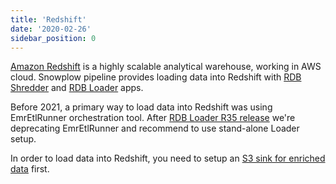 ```yaml
---
title: 'Redshift'
date: '2020-02-26'
sidebar_position: 0
---
```


[Amazon Redshift](https://aws.amazon.com/redshift/) is a highly scalable analytical warehouse, working in AWS cloud. Snowplow pipeline provides loading data into Redshift with [RDB Shredder](/docs/pipeline-components-and-applications/loaders-storage-targets/snowplow-rdb-loader-3-0-0/previous-versions/snowplow-rdb-loader/rdb-shredder-configuration-reference/index.md) and [RDB Loader](/docs/getting-started-on-snowplow-open-source/setup-snowplow-on-aws/setup-destinations/setup-redshift/rdb-loader-1-1-0/index.md) apps.

Before 2021, a primary way to load data into Redshift was using EmrEtlRunner orchestration tool. After [RDB Loader R35 release](/docs/pipeline-components-and-applications/loaders-storage-targets/snowplow-rdb-loader-3-0-0/previous-versions/snowplow-rdb-loader/upgrade-guides/r35-upgrade-guide/index.md#new-configuration-file) we're deprecating EmrEtlRunner and recommend to use stand-alone Loader setup.

In order to load data into Redshift, you need to setup an [S3 sink for enriched data](/docs/getting-started-on-snowplow-open-source/setup-snowplow-on-aws/setup-destinations/load-data-to-s3/index.md) first.
